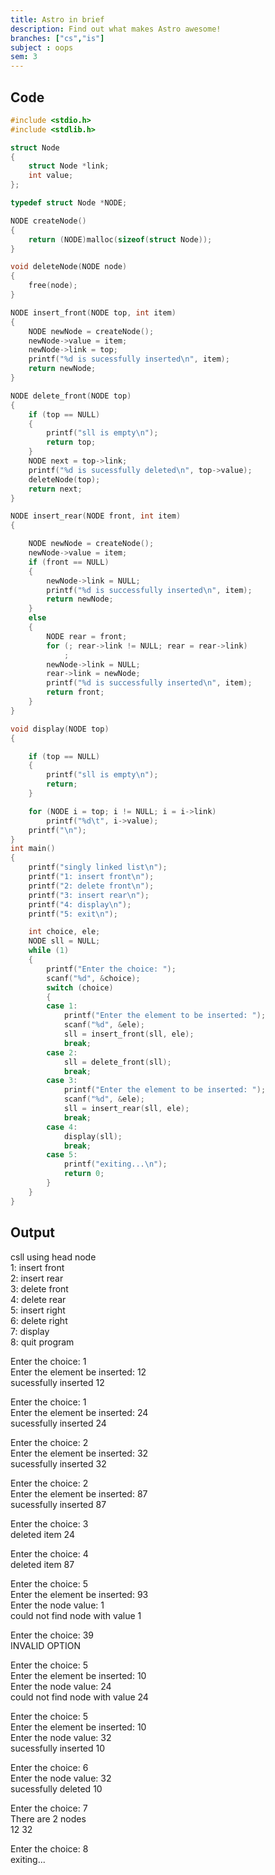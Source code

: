 ```yaml
---
title: Astro in brief
description: Find out what makes Astro awesome!
branches: ["cs","is"]
subject : oops
sem: 3
---
```


## Code
```c
#include <stdio.h>
#include <stdlib.h>

struct Node
{
    struct Node *link;
    int value;
};

typedef struct Node *NODE;

NODE createNode()
{
    return (NODE)malloc(sizeof(struct Node));
}

void deleteNode(NODE node)
{
    free(node);
}

NODE insert_front(NODE top, int item)
{
    NODE newNode = createNode();
    newNode->value = item;
    newNode->link = top;
    printf("%d is sucessfully inserted\n", item);
    return newNode;
}

NODE delete_front(NODE top)
{
    if (top == NULL)
    {
        printf("sll is empty\n");
        return top;
    }
    NODE next = top->link;
    printf("%d is sucessfully deleted\n", top->value);
    deleteNode(top);
    return next;
}

NODE insert_rear(NODE front, int item)
{

    NODE newNode = createNode();
    newNode->value = item;
    if (front == NULL)
    {
        newNode->link = NULL;
        printf("%d is successfully inserted\n", item);
        return newNode;
    }
    else
    {
        NODE rear = front;
        for (; rear->link != NULL; rear = rear->link)
            ;
        newNode->link = NULL;
        rear->link = newNode;
        printf("%d is successfully inserted\n", item);
        return front;
    }
}

void display(NODE top)
{

    if (top == NULL)
    {
        printf("sll is empty\n");
        return;
    }

    for (NODE i = top; i != NULL; i = i->link)
        printf("%d\t", i->value);
    printf("\n");
}
int main()
{
    printf("singly linked list\n");
    printf("1: insert front\n");
    printf("2: delete front\n");
    printf("3: insert rear\n");
    printf("4: display\n");
    printf("5: exit\n");

    int choice, ele;
    NODE sll = NULL;
    while (1)
    {
        printf("Enter the choice: ");
        scanf("%d", &choice);
        switch (choice)
        {
        case 1:
            printf("Enter the element to be inserted: ");
            scanf("%d", &ele);
            sll = insert_front(sll, ele);
            break;
        case 2:
            sll = delete_front(sll);
            break;
        case 3:
            printf("Enter the element to be inserted: ");
            scanf("%d", &ele);
            sll = insert_rear(sll, ele);
            break;
        case 4:
            display(sll);
            break;
        case 5:
            printf("exiting...\n");
            return 0;
        }
    }
}
```
## Output
csll using head node\
1: insert front\
2: insert rear\
3: delete front\
4: delete rear\
5: insert right\
6: delete right\
7: display\
8: quit program

Enter the choice: 1\
Enter the element be inserted: 12\
sucessfully inserted 12

Enter the choice: 1\
Enter the element be inserted: 24\
sucessfully inserted 24

Enter the choice: 2\
Enter the element be inserted: 32\
sucessfully inserted 32

Enter the choice: 2\
Enter the element be inserted: 87\
sucessfully inserted 87

Enter the choice: 3\
deleted item 24

Enter the choice: 4\
deleted item 87

Enter the choice: 5\
Enter the element be inserted: 93\
Enter the node value: 1\
could not find node with value 1

Enter the choice: 39\
INVALID OPTION

Enter the choice: 5\
Enter the element be inserted: 10\
Enter the node value: 24\
could not find node with value 24

Enter the choice: 5\
Enter the element be inserted: 10\
Enter the node value: 32\
sucessfully inserted 10

Enter the choice: 6\
Enter the node value: 32\
sucessfully deleted 10

Enter the choice: 7\
There are 2 nodes\
12  32

Enter the choice: 8\
exiting...

